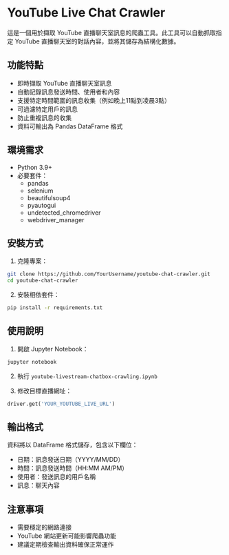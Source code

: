 # YouTube Live Chat Crawler
這是一個用於擷取 YouTube 直播聊天室訊息的爬蟲工具。此工具可以自動抓取指定 YouTube 直播聊天室的對話內容，並將其儲存為結構化數據。

## 功能特點
- 即時擷取 YouTube 直播聊天室訊息
- 自動記錄訊息發送時間、使用者和內容
- 支援特定時間範圍的訊息收集（例如晚上11點到凌晨3點）
- 可過濾特定用戶的訊息
- 防止重複訊息的收集
- 資料可輸出為 Pandas DataFrame 格式

## 環境需求
- Python 3.9+
- 必要套件：
  - pandas
  - selenium
  - beautifulsoup4
  - pyautogui
  - undetected_chromedriver
  - webdriver_manager

## 安裝方式
1. 克隆專案：
```bash
git clone https://github.com/YourUsername/youtube-chat-crawler.git
cd youtube-chat-crawler
```

2. 安裝相依套件：
```bash
pip install -r requirements.txt
```

## 使用說明
1. 開啟 Jupyter Notebook：
```bash
jupyter notebook
```

2. 執行 `youtube-livestream-chatbox-crawling.ipynb`

3. 修改目標直播網址：
```python
driver.get('YOUR_YOUTUBE_LIVE_URL')
```

## 輸出格式
資料將以 DataFrame 格式儲存，包含以下欄位：
- 日期：訊息發送日期（YYYY/MM/DD）
- 時間：訊息發送時間（HH:MM AM/PM）
- 使用者：發送訊息的用戶名稱
- 訊息：聊天內容

## 注意事項
- 需要穩定的網路連接
- YouTube 網站更新可能影響爬蟲功能
- 建議定期檢查輸出資料確保正常運作
```
